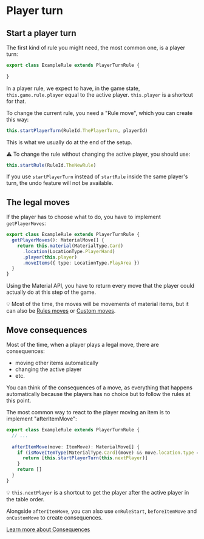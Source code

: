 # Player turn

## Start a player turn

The first kind of rule you might need, the most common one, is a player turn:

```typescript
export class ExampleRule extends PlayerTurnRule {
  
}
```

In a player rule, we expect to have, in the game state, `this.game.rule.player` equal to the active player. `this.player` is a shortcut for that.

To change the current rule, you need a "Rule move", which you can create this way:

```typescript
this.startPlayerTurn(RuleId.ThePlayerTurn, playerId)
```

This is what we usually do at the end of the setup.

:warning: To change the rule without changing the active player, you should use:

```typescript
this.startRule(RuleId.TheNewRule)
```

If you use `startPlayerTurn` instead of `startRule` inside the same player's turn, the undo feature will not be available.

## The legal moves

If the player has to choose what to do, you have to implement `getPlayerMoves`:

```typescript
export class ExampleRule extends PlayerTurnRule {
  getPlayerMoves(): MaterialMove[] {
    return this.material(MaterialType.Card)
      .location(LocationType.PlayerHand)
      .player(this.player)
      .moveItems({ type: LocationType.PlayArea })
  }
}
```

Using the Material API, you have to return every move that the player could actually do at this step of the game.

:bulb: Most of the time, the moves will be movements of material items, but it can also be [Rules moves](features/rule-moves.md) or [Custom moves](features/custom-moves.md).

## Move consequences

Most of the time, when a player plays a legal move, there are consequences:
* moving other items automatically
* changing the active player
* etc.

You can think of the consequences of a move, as everything that happens automatically because the players has no choice but to follow the rules at this point.

The most common way to react to the player moving an item is to implement "afterItemMove":

```typescript
export class ExampleRule extends PlayerTurnRule {
  // ...
  
  afterItemMove(move: ItemMove): MaterialMove[] {
    if (isMoveItemType(MaterialType.Card)(move) && move.location.type === LocationType.PlayArea) {
      return [this.startPlayerTurn(this.nextPlayer)]
    }
    return []
  }
}
```

:bulb: `this.nextPlayer` is a shortcut to get the player after the active player in the table order.

Alongside `afterItemMove`, you can also use `onRuleStart`, `beforeItemMove` and `onCustomMove` to create consequences.

[Learn more about Consequences](concepts/consequences.md)

